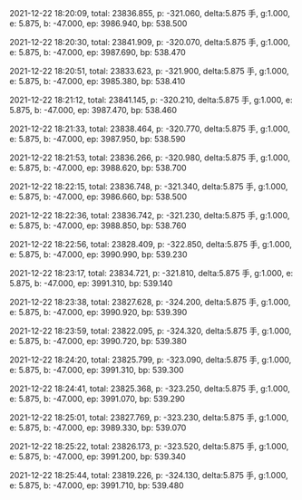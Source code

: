 2021-12-22 18:20:09, total: 23836.855, p: -321.060, delta:5.875 手, g:1.000, e: 5.875, b: -47.000, ep: 3986.940, bp: 538.500

2021-12-22 18:20:30, total: 23841.909, p: -320.070, delta:5.875 手, g:1.000, e: 5.875, b: -47.000, ep: 3987.690, bp: 538.470

2021-12-22 18:20:51, total: 23833.623, p: -321.900, delta:5.875 手, g:1.000, e: 5.875, b: -47.000, ep: 3985.380, bp: 538.410

2021-12-22 18:21:12, total: 23841.145, p: -320.210, delta:5.875 手, g:1.000, e: 5.875, b: -47.000, ep: 3987.470, bp: 538.460

2021-12-22 18:21:33, total: 23838.464, p: -320.770, delta:5.875 手, g:1.000, e: 5.875, b: -47.000, ep: 3987.950, bp: 538.590

2021-12-22 18:21:53, total: 23836.266, p: -320.980, delta:5.875 手, g:1.000, e: 5.875, b: -47.000, ep: 3988.620, bp: 538.700

2021-12-22 18:22:15, total: 23836.748, p: -321.340, delta:5.875 手, g:1.000, e: 5.875, b: -47.000, ep: 3986.660, bp: 538.500

2021-12-22 18:22:36, total: 23836.742, p: -321.230, delta:5.875 手, g:1.000, e: 5.875, b: -47.000, ep: 3988.850, bp: 538.760

2021-12-22 18:22:56, total: 23828.409, p: -322.850, delta:5.875 手, g:1.000, e: 5.875, b: -47.000, ep: 3990.990, bp: 539.230

2021-12-22 18:23:17, total: 23834.721, p: -321.810, delta:5.875 手, g:1.000, e: 5.875, b: -47.000, ep: 3991.310, bp: 539.140

2021-12-22 18:23:38, total: 23827.628, p: -324.200, delta:5.875 手, g:1.000, e: 5.875, b: -47.000, ep: 3990.920, bp: 539.390

2021-12-22 18:23:59, total: 23822.095, p: -324.320, delta:5.875 手, g:1.000, e: 5.875, b: -47.000, ep: 3990.720, bp: 539.380

2021-12-22 18:24:20, total: 23825.799, p: -323.090, delta:5.875 手, g:1.000, e: 5.875, b: -47.000, ep: 3991.310, bp: 539.300

2021-12-22 18:24:41, total: 23825.368, p: -323.250, delta:5.875 手, g:1.000, e: 5.875, b: -47.000, ep: 3991.070, bp: 539.290

2021-12-22 18:25:01, total: 23827.769, p: -323.230, delta:5.875 手, g:1.000, e: 5.875, b: -47.000, ep: 3989.330, bp: 539.070

2021-12-22 18:25:22, total: 23826.173, p: -323.520, delta:5.875 手, g:1.000, e: 5.875, b: -47.000, ep: 3991.200, bp: 539.340

2021-12-22 18:25:44, total: 23819.226, p: -324.130, delta:5.875 手, g:1.000, e: 5.875, b: -47.000, ep: 3991.710, bp: 539.480